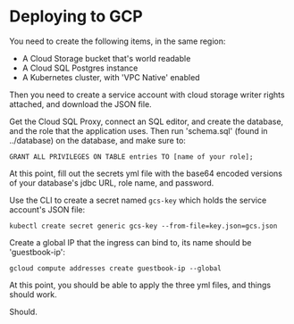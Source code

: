 Deploying to GCP
================

You need to create the following items, in the same region:

- A Cloud Storage bucket that's world readable
- A Cloud SQL Postgres instance
- A Kubernetes cluster, with 'VPC Native' enabled

Then you need to create a service account with cloud storage writer rights
attached, and download the JSON file.

Get the Cloud SQL Proxy, connect an SQL editor, and create the database,
and the role that the application uses. Then run 'schema.sql' (found in ../database) 
on the database, and make sure to:

    GRANT ALL PRIVILEGES ON TABLE entries TO [name of your role];

At this point, fill out the secrets yml file with the base64 encoded
versions of your database's jdbc URL, role name, and password. 

Use the CLI to create a secret named `gcs-key` which holds the service
account's JSON file:

    kubectl create secret generic gcs-key --from-file=key.json=gcs.json

Create a global IP that the ingress can bind to, its name should be
'guestbook-ip':

    gcloud compute addresses create guestbook-ip --global

At this point, you should be able to apply the three yml files, and 
things should work.

Should.
